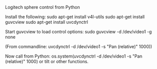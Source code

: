 Logitech sphere control from Python

Install the following:
sudo apt-get install v4l-utils
sudo apt-get install guvcview
sudo apt-get install uvcdynctrl

Start guvcview to load control options:
sudo guvcview -d /dev/video1 -g none

(From commandline: uvcdynctrl -d /dev/video1 -s "Pan (relative)" 1000))

Now call from Python:
os.system(uvcdynctrl -d /dev/video1 -s "Pan (relative)" 1000)
or tilt or other functions.
